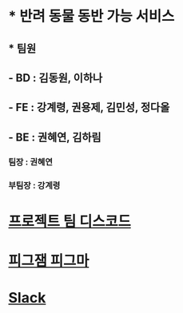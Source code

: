 # * 반려 동물 동반 가능 서비스

## * 팀원
## - BD : 김동원, 이하나
## - FE : 강계령, 권용제, 김민성, 정다올
## - BE : 권혜연, 김하림

### 팀장 : 권혜연
### 부팀장 : 강계령

# [프로젝트 팀 디스코드](https://discord.gg/pAJC755x)

# [피그잼 피그마](https://www.figma.com/files/project/218049976/Team-project?fuid=1323823591054840908)

# [Slack](https://app.slack.com/client/T06RH553ATV/C06S623FPJ4)